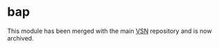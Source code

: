 # bap
This module has been merged with the main [VSN](https://github.com/vib-singlecell-nf/vsn-pipeline) repository and is now archived.
